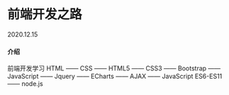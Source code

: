 # 前端开发之路
2020.12.15

#### 介绍
前端开发学习
HTML —— CSS —— HTML5 —— CSS3 —— Bootstrap —— JavaScript —— Jquery —— ECharts —— AJAX —— JavaScript ES6-ES11 —— node.js
